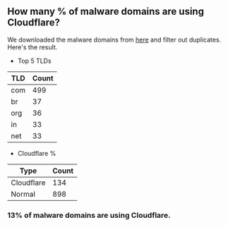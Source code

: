 ## How many % of malware domains are using Cloudflare?


We downloaded the malware domains from [here](https://urlhaus.abuse.ch) and filter out duplicates.
Here's the result.


[//]: # (start replacement)


- Top 5 TLDs

| TLD | Count |
| --- | --- |
| com | 499 |
| br | 37 |
| org | 36 |
| in | 33 |
| net | 33 |


- Cloudflare %

| Type | Count |
| --- | --- |
| Cloudflare | 134 |
| Normal | 898 |


### 13% of malware domains are using Cloudflare.